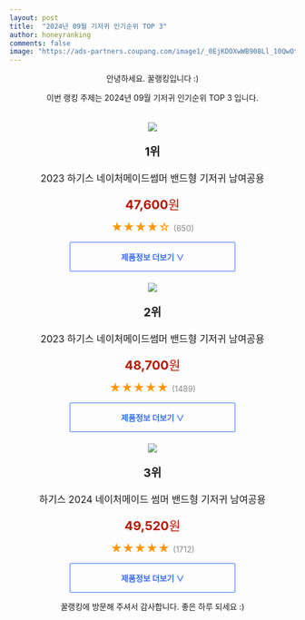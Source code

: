 ```yaml
---
layout: post
title:  "2024년 09월 기저귀 인기순위 TOP 3"
author: honeyranking
comments: false
image: "https://ads-partners.coupang.com/image1/_0EjKDOXwWB908Ll_10QwOtq4WIPa4OkswBmCmIcjkLH49-EVVRpdgT_6e25tsYuXROJiLsoYoR7wb0oaUSGr2gYdWi8H8nyXgkWa7NE1UiobGbb2eaG5I3J2nFhdRBWbTYmwLl7vUm0KeqfRn2av0b6AzBRRrUfEn0OkVn06wN_2IEdPXDjSr4mRYxyCkWqZCzN8oBOg-f19Q1yh5qADOCBgNYXMrnIeAPY3tOqLbdmMYOgjTAoKoHustuvD1jDOVWVSSWliPCUXlRgHLeFiUMkjiFXvlj4_A=="
---
```

<p style="text-align: center;">안녕하세요. 꿀랭킹입니다 :)</p>
<p style="text-align: center;">이번 랭킹 주제는 2024년 09월 기저귀 인기순위 TOP 3 입니다.</p><center><img src="https://ads-partners.coupang.com/image1/_0EjKDOXwWB908Ll_10QwOtq4WIPa4OkswBmCmIcjkLH49-EVVRpdgT_6e25tsYuXROJiLsoYoR7wb0oaUSGr2gYdWi8H8nyXgkWa7NE1UiobGbb2eaG5I3J2nFhdRBWbTYmwLl7vUm0KeqfRn2av0b6AzBRRrUfEn0OkVn06wN_2IEdPXDjSr4mRYxyCkWqZCzN8oBOg-f19Q1yh5qADOCBgNYXMrnIeAPY3tOqLbdmMYOgjTAoKoHustuvD1jDOVWVSSWliPCUXlRgHLeFiUMkjiFXvlj4_A==" style="margin-top:20px" /></center><p style="text-align: center; font-size: 20px"><b>1위</b></p><p style="text-align: center; font-size: 17px">2023 하기스 네이처메이드썸머 밴드형 기저귀 남여공용</p><p style="text-align: center;"><span style="color: #b61800; font-size: 22px;"><b>47,600</b>원</span></p><p style="text-align: center;"><span style="color: #ff9600; font-size: 20px;">★★★★☆ </span><span style="color: #878787;">(650)</span></p><center><a href="https://link.coupang.com/re/AFFSDP?lptag=AF3899140&subid=honeyrank&pageKey=7312585733&itemId=18321051467&vendorItemId=85465819999&traceid=V0-153-3bfeb905243f5dda&requestid=20240908010000312142505597&token=31850C%7CGM"><div style="font-size: 14px; display: inline-block; padding: 15px 90px; color: #346aff; border-radius: 2px; border: 1px solid #346aff; cursor: pointer;"><b>제품정보 더보기 &or;</b></div></a></center><center><img src="https://ads-partners.coupang.com/image1/-3_IEIrRyib5IXPh-5rUbRikhor0mwnoG8Fa26M7hyJEIACQm2tPpdHGX7eZ1cVoCjkhNWDI1PFpySEawgb1hnMMpNiBY_W0s6MGHGLvc59StPoYhXW6RFGE2LTW37nyRoUhhgmNkG2F-Z_NxqaSC_ZisYUQFh6hCYUq61e0ViE1xYstV_c-rko3cjbORS0GvKsmM4H46QnRbmFU9awQk32pp5WKQmZjFZyjojTwZ_ktlI5LzXCfqAJGX9tOdnlwxc3O5eYb_UQWnnAafbSyP77k9_LVg89kiw==" style="margin-top:20px" /></center><p style="text-align: center; font-size: 20px"><b>2위</b></p><p style="text-align: center; font-size: 17px">2023 하기스 네이처메이드썸머 밴드형 기저귀 남여공용</p><p style="text-align: center;"><span style="color: #b61800; font-size: 22px;"><b>48,700</b>원</span></p><p style="text-align: center;"><span style="color: #ff9600; font-size: 20px;">★★★★★ </span><span style="color: #878787;">(1489)</span></p><center><a href="https://link.coupang.com/re/AFFSDP?lptag=AF3899140&subid=honeyrank&pageKey=7312585733&itemId=18737100774&vendorItemId=85465820952&traceid=V0-153-3bfeb905243f5dda&requestid=20240908010000312142505597&token=31850C%7CGM"><div style="font-size: 14px; display: inline-block; padding: 15px 90px; color: #346aff; border-radius: 2px; border: 1px solid #346aff; cursor: pointer;"><b>제품정보 더보기 &or;</b></div></a></center><center><img src="https://ads-partners.coupang.com/image1/duU09_WYxlvsI2DgdtoP5FlS-c29f_PBv1NAyZjO8v1X5oDv9ZIzOpeGs--Fc4FYmMZdOlsAWBxZbEahN_yr1RQjydF1pySj6yFrkSKlKqoYL-hlnG49Yywd8M3tL1hyczdQBakXYPTALDPmJKeUc7J78Z_EuQP5iYLsjKT4MBL2kja10LXWQMvh7Ja8pWxJNb7JiXa0OJ6_prJ9MXsNbtwFvYp3SX2YHBaTGJ4QhCr93ZsYJ5LVp1np8ODiT1SXyuzmYkCu6isqMKviaGRxTD4v" style="margin-top:20px" /></center><p style="text-align: center; font-size: 20px"><b>3위</b></p><p style="text-align: center; font-size: 17px">하기스 2024 네이처메이드 썸머 밴드형 기저귀 남여공용</p><p style="text-align: center;"><span style="color: #b61800; font-size: 22px;"><b>49,520</b>원</span></p><p style="text-align: center;"><span style="color: #ff9600; font-size: 20px;">★★★★★ </span><span style="color: #878787;">(1712)</span></p><center><a href="https://link.coupang.com/re/AFFSDP?lptag=AF3899140&subid=honeyrank&pageKey=7978311285&itemId=22125443090&vendorItemId=89172286787&traceid=V0-153-ecc12fee1b9c31ed&requestid=20240908010000312142505597&token=31850C%7CGM"><div style="font-size: 14px; display: inline-block; padding: 15px 90px; color: #346aff; border-radius: 2px; border: 1px solid #346aff; cursor: pointer;"><b>제품정보 더보기 &or;</b></div></a></center><p style="text-align: center;">꿀랭킹에 방문해 주셔서 감사합니다. 좋은 하루 되세요 :)</p>
